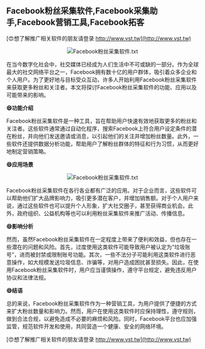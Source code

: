 ## **Facebook粉丝采集软件,Facebook采集助手,Facebook营销工具,Facebook拓客**

[😍想了解推广相关软件的朋友请登录 http://www.vst.tw](http://www.vst.tw)

 <center><img src="https://vst.tw/MP4/tuiguang/png/7.png" alt="Facebook粉丝采集软件.txt"></center>

在当今数字化社会中，社交媒体已经成为人们生活中不可或缺的一部分。作为全球最大的社交网络平台之一，Facebook拥有数十亿的用户群体，吸引着众多企业和个人用户。为了更好地与目标受众互动，许多人开始利用Facebook粉丝采集软件来获取更多粉丝和关注者。本文将探讨Facebook粉丝采集软件的功能、应用以及可能带来的影响。

**😄功能介绍**

Facebook粉丝采集软件是一种工具，旨在帮助用户快速有效地获取更多的粉丝和关注者。这些软件通常通过自动化程序，搜索Facebook上符合用户设定条件的潜在粉丝，并向他们发送邀请或消息，以引起他们的关注并增加粉丝数量。此外，一些软件还提供数据分析功能，帮助用户了解粉丝群体的特征和行为习惯，从而更好地制定营销策略。

**😄应用场景**

 <center><img src="https://vst.tw/MP4/tuiguang/png/8.png" alt="Facebook粉丝采集软件.txt"></center>

Facebook粉丝采集软件在各行各业都有广泛的应用。对于企业而言，这些软件可以帮助他们扩大品牌影响力，吸引更多潜在客户，并增加销售额。对于个人用户来说，通过这些软件也可以提升个人形象，扩大社交圈子，甚至获得商业机会。此外，政府组织、公益机构等也可以利用粉丝采集软件来推广活动、传播信息。

**😄影响分析**

然而，虽然Facebook粉丝采集软件在一定程度上带来了便利和效益，但也存在一些潜在的问题和风险。首先，过度使用这类软件可能导致用户被认定为“垃圾账号”，进而被封禁或限制账号功能。其次，一些不法分子可能利用这类软件进行恶意操作，如大规模发送垃圾信息、诈骗等，对用户造成困扰甚至损失。因此，在使用Facebook粉丝采集软件时，用户应当谨慎操作，遵守平台规定，避免违反用户协议和法律法规。

**😄结语**

总的来说，Facebook粉丝采集软件作为一种营销工具，为用户提供了便捷的方式来扩大粉丝数量和影响力。然而，用户在使用这类软件时应保持理性，遵守规则，做到合法合规，以避免造成不必要的麻烦和风险。同时，Facebook平台也应加强监管，规范软件开发和使用，共同营造一个健康、安全的网络环境。

[😍想了解推广相关软件的朋友请登录 http://www.vst.tw](http://www.vst.tw)



